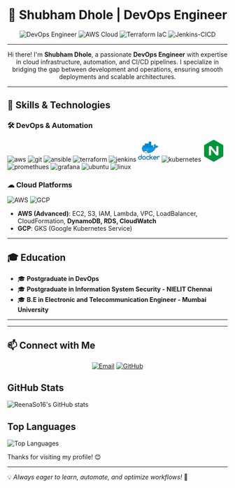 <h1 align="center">🚀 Shubham Dhole | DevOps Engineer</h1>

<p align="center">
  <img src="https://img.shields.io/badge/DevOps-Engineer-blue" alt="DevOps Engineer">
  <img src="https://img.shields.io/badge/AWS-Cloud-orange" alt="AWS Cloud">
  <img src="https://img.shields.io/badge/Terraform-IaC-purple" alt="Terraform IaC">
  <img src="https://img.shields.io/badge/Jenkins-CICD-red" alt="Jenkins-CICD">
</p>

---

<p align="center">
  Hi there! I'm <b>Shubham Dhole</b>, a passionate <b>DevOps Engineer</b> with expertise in cloud infrastructure, automation, and CI/CD pipelines. I specialize in bridging the gap between development and operations, ensuring smooth deployments and scalable architectures.
</p>

---

## 🚀 Skills & Technologies  

### 🛠 DevOps & Automation  
<p align="left">
 <p align="left"><img src="https://www.vectorlogo.zone/logos/amazon_aws/amazon_aws-icon.svg" alt="aws" title="aws" width="50" height="50"/> <img src="https://www.vectorlogo.zone/logos/git-scm/git-scm-icon.svg" alt="git" title="git" width="50" height="50"/>  <img src="https://www.vectorlogo.zone/logos/ansible/ansible-icon.svg" alt="ansible" title="ansible" width="50" height="50"/> <img src="https://www.vectorlogo.zone/logos/terraformio/terraformio-icon.svg" alt="terraform" title="terraform" width="50" height="50"/> <img src="https://www.vectorlogo.zone/logos/jenkins/jenkins-icon.svg" alt="jenkins" title="jenkins" width="50" height="50"/> 
 <img src="https://raw.githubusercontent.com/github/explore/80688e429a7d4ef2fca1e82350fe8e3517d3494d/topics/docker/docker.png" alt="docker" title="docker" width="50" height="50"/>  <img src="https://www.vectorlogo.zone/logos/kubernetes/kubernetes-icon.svg" alt="kubernetes" title="kubernetes" width="50" height="50"/>   <img src="https://raw.githubusercontent.com/github/explore/85cceaeeaf993ca35664dc37ea24f9237fbbfc14/topics/nginx/nginx.png" alt="nginx" title="nginx" width="50" height="50"/> <img src="https://www.vectorlogo.zone/logos/prometheusio/prometheusio-icon.svg" alt="promethues" title="promethues" width="50" height="50"/>  <img src="https://www.vectorlogo.zone/logos/grafana/grafana-icon.svg" alt="grafana" title="grafana" width="50" height="50"/>
 <img src="https://www.vectorlogo.zone/logos/ubuntu/ubuntu-icon.svg" alt="ubuntu" title="ubuntu" width="50" height="50"/> 
 <img src="https://brandlogos.net/wp-content/uploads/2020/03/Linux-logo.png" alt="linux" title="linux" width="50" height="50"/> </p>

### ☁ Cloud Platforms  
<p align="left">
  <img src="https://upload.wikimedia.org/wikipedia/commons/9/93/Amazon_Web_Services_Logo.svg" alt="AWS" width="100" height="50">
  <img src="https://www.vectorlogo.zone/logos/google_cloud/google_cloud-icon.svg" alt="GCP" width="50" height="50">
</p>

- **AWS (Advanced)**: EC2, S3, IAM, Lambda, VPC, LoadBalancer, CloudFormation, **DynamoDB, RDS, CloudWatch**  
- **GCP**: GKS (Google Kubernetes Service)  

---

## 🎓 Education  
- 🎓 **Postgraduate in DevOps**
- 🎓 **Postgraduate in Information System Security - NIELIT Chennai**    
- 🎓 **B.E in Electronic and Telecommunication Engineer - Mumbai University**  

---

---

## 📫 Connect with Me  
<p align="center">
  <a href="mailto:shubhamdhole97@gmail.com"><img src="https://img.shields.io/badge/Email-shubhamdhole97@gmail.com-blue" alt="Email"></a>
  <a href="https://github.com/shubhamdhole97/"><img src="https://img.shields.io/badge/GitHub-shubhamdhole97-red" alt="GitHub"></a>
</p>


## GitHub Stats
![ReenaSo16's GitHub stats](https://github-readme-stats.vercel.app/api?username=shubhamdhole97&show_icons=true&theme=radical)

## Top Languages
![Top Languages](https://github-readme-stats.vercel.app/api/top-langs/?username=shubhamdhole97&layout=compact&theme=radical)

Thanks for visiting my profile! 😊

---

💡 *Always eager to learn, automate, and optimize workflows!* 🚀
